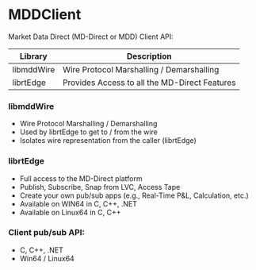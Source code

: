 # MDDClient

Market Data Direct (MD-Direct or MDD) Client API:

Library | Description
--- | ---
libmddWire | Wire Protocol Marshalling / Demarshalling
librtEdge | Provides Access to all the MD-Direct Features

### libmddWire
- Wire Protocol Marshalling / Demarshalling
- Used by librtEdge to get to / from the wire
- Isolates wire representation from the caller (librtEdge) 

### librtEdge
- Full access to the MD-Direct platform
- Publish, Subscribe, Snap from LVC, Access Tape
- Create your own pub/sub apps (e.g., Real-Time P&L, Calculation, etc.)
- Available on WIN64 in C, C++, .NET
- Available on Linux64 in C, C++

### Client pub/sub API:
- C, C++, .NET
- Win64 / Linux64
